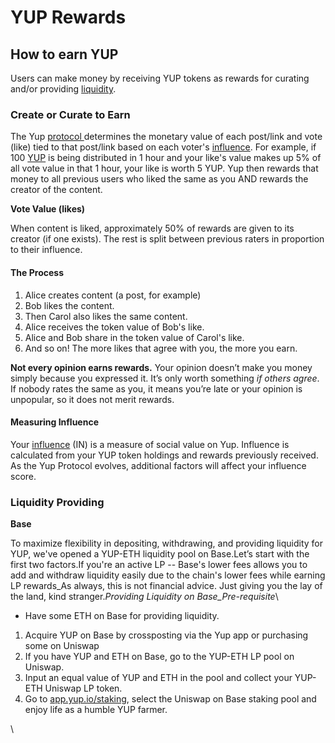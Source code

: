 # YUP Rewards

## How to earn YUP

Users can make money by receiving YUP tokens as rewards for curating and/or providing [liquidity](https://medium.com/cardwallet/providing-liquidity-what-does-it-mean-and-how-does-it-work-2a0ad0ea2a2d).

### **Create or Curate to Earn**

The Yup [protocol ](../protocol.md)determines the monetary value of each post/link and vote (like) tied to that post/link based on each voter's [influence](https://docs.yup.io/#/protocol?id=influence). For example, if 100 [YUP](https://github.com/Yup-io/yup\_docs/tree/24938ac610bbd465109806ec69fb9e97054f2399/token.md) is being distributed in 1 hour and your like's value makes up 5% of all vote value in that 1 hour, your like is worth 5 YUP. Yup then rewards that money to all previous users who liked the same as you AND rewards the creator of the content.

**Vote Value (likes)**

When content is liked, approximately 50% of rewards are given to its creator (if one exists). The rest is split between previous raters in proportion to their influence.

#### The Process

1. Alice creates content (a post, for example)
2. Bob likes the content.
3. Then Carol also likes the same content.
4. Alice receives the token value of Bob's like.
5. Alice and Bob share in the token value of Carol's like.
6. And so on! The more likes that agree with you, the more you earn.

**Not every opinion earns rewards.** Your opinion doesn’t make you money simply because you expressed it. It’s only worth something _if others agree_. If nobody rates the same as you, it means you’re late or your opinion is unpopular, so it does not merit rewards.

#### Measuring Influence

Your [influence](https://docs.yup.io/#/protocol?id=influence) (IN) is a measure of social value on Yup. Influence is calculated from your YUP token holdings and rewards previously received. As the Yup Protocol evolves, additional factors will affect your influence score.

### **Liquidity Providing**

**Base**

To maximize flexibility in depositing, withdrawing, and providing liquidity for YUP, we've opened a YUP-ETH liquidity pool on Base.Let’s start with the first two factors.If you're an active LP -- Base's lower fees allows you to add and withdraw liquidity easily due to the chain's lower fees while earning LP rewards_As always, this is not financial advice. Just giving you the lay of the land, kind stranger._Providing Liquidity on Base_Pre-requisite_\


* Have some ETH on Base for providing liquidity.

1. Acquire YUP on Base by crossposting via the Yup app or purchasing some on Uniswap
2. If you have YUP and ETH on Base, go to the YUP-ETH LP pool on Uniswap.
3. Input an equal value of YUP and ETH in the pool and collect your YUP-ETH Uniswap LP token.
4. Go to [app.yup.io/staking](http://app.yup.io/staking), select the Uniswap on Base staking pool and enjoy life as a humble YUP farmer.

\



